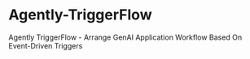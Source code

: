 # Agently-TriggerFlow
Agently TriggerFlow - Arrange GenAI Application Workflow Based On Event-Driven Triggers
